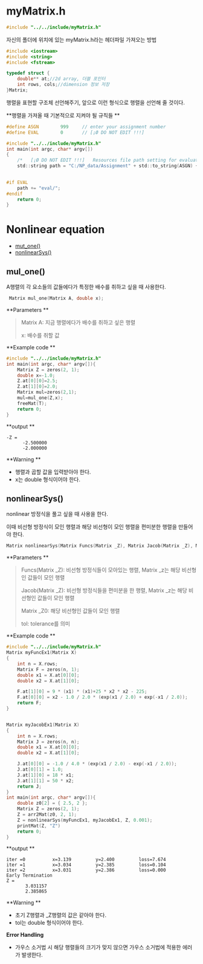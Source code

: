 # myMatrix.h

```c
#include "../../include/myMatrix.h"
```

자신의 폴더에 위치에 있는 myMatrix.h라는 헤더파일 가져오는 방법

```c
#include <iostream>
#include <string>
#include <fstream>
```

```c
typedef struct { 
	double** at;//2d array, 더블 포인터
	int rows, cols;//dimension 정보 저장
}Matrix;
```

행렬을 표현할 구조체 선언해주기, 앞으로 이런 형식으로 행렬을 선언해 줄 것이다.



**행렬을 가져올 때 기본적으로 지켜야 될 규칙들 **

```c
#define ASGN		999		// enter your assignment number
#define EVAL		0		// [¡Ø DO NOT EDIT !!!]

#include "../../include/myMatrix.h"
int main(int argc, char* argv[])
{
	/*	 [¡Ø DO NOT EDIT !!!]   Resources file path setting for evaluation	*/
	std::string path = "C:/NP_data/Assignment" + std::to_string(ASGN) + "/";
	

#if EVAL
	path += "eval/";
#endif
    return 0;
}
```



# Nonlinear equation

* [mut_one()](#mul_one())
* [nonlinearSys()](#nonlinearSys())

## mul_one()

A행렬의 각 요소들의 값들에다가 특정한 배수를 취하고 싶을 때 사용한다.

```c
 Matrix mul_one(Matrix A, double x);
```

**Parameters ** 

> Matrix A: 지금 행렬에다가 배수를 취하고 싶은 행렬
>
> x: 배수를 취할 값

**Example code **

```c
#include "../../include/myMatrix.h"
int main(int argc, char* argv[]){
    Matrix Z = zeros(2, 1);
    double x=-1.0;
    Z.at[0][0]=2.5;
    Z.at[1][0]=2.0;
    Matrix mul=zeros(2,1);
    mul=mul_one(Z,x);
    freeMat(T);
    return 0;
}
```

**output **

```
-Z =
      -2.500000
      -2.000000
```

**Warning ** 

* 행렬과 곱할 값을 입력받아야 한다.
* x는 double 형식이어야 한다.



## nonlinearSys()

nonlinear 방정식을 풀고 싶을 때 사용을 한다. 

이때 비선형 방정식이 모인 행렬과 해당 비선형이 모인 행렬을 편미분한 행렬을 만들어야 한다.

```c
Matrix nonlinearSys(Matrix Funcs(Matrix _Z), Matrix Jacob(Matrix _Z), Matrix _Z0, double tol);
```

**Parameters ** 

> Funcs(Matrix _Z): 비선형 방정식들이 모아있는 행렬, Matrix _z는 해당 비선형인 값들이 모인 행렬
>
> Jacob(Matrix _Z): 비선형 방정식들을 편미분을 한 행렬, Matrix _z는 해당 비선형인 값들이 모인 행렬
>
> Matrix _Z0: 해당 비선형인 값들이 모인 행렬
>
> tol: tolerance를 의미

**Example code **

```c
#include "../../include/myMatrix.h"
Matrix myFuncEx1(Matrix X)
{
	int n = X.rows;
	Matrix F = zeros(n, 1);
	double x1 = X.at[0][0];
	double x2 = X.at[1][0];

	F.at[1][0] = 9 * (x1) * (x1)+25 * x2 * x2 - 225;
	F.at[0][0] = x2 - 1.0 / 2.0 * (exp(x1 / 2.0) + exp(-x1 / 2.0));
	return F;
}


Matrix myJacobEx1(Matrix X)
{
	int n = X.rows;
	Matrix J = zeros(n, n);
	double x1 = X.at[0][0];
	double x2 = X.at[1][0];

	J.at[0][0] = -1.0 / 4.0 * (exp(x1 / 2.0) - exp(-x1 / 2.0));
	J.at[0][1] = 1.0;
	J.at[1][0] = 18 * x1;
	J.at[1][1] = 50 * x2;
	return J;
}
int main(int argc, char* argv[]){
    double z0[2] = { 2.5, 2 };
    Matrix Z = zeros(2, 1);
	Z = arr2Mat(z0, 2, 1);
    Z = nonlinearSys(myFuncEx1, myJacobEx1, Z, 0.001);
	printMat(Z, "Z")
    return 0;
}
```

**output **

```
iter =0          x=3.139         y=2.400         loss=7.674
iter =1          x=3.034         y=2.385         loss=0.104
iter =2          x=3.031         y=2.386         loss=0.000
Early Termination
Z =
       3.031157
       2.385865
```

**Warning ** 

* 초기 Z행렬과 _Z행렬의 값은 같아야 한다.
* tol는 double 형식이어야 한다.

**Error Handling** 

* 가우스 소거법 시 해당 행렬들의 크기가 맞지 않으면 가우스 소거법에 적용한 에러가 발생한다.